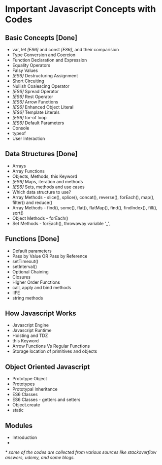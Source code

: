 # Important Javascript Concepts with Codes

## Basic Concepts [Done]
- var, let _[ES6]_ and const _[ES6]_, and their comparision
- Type Conversion and Coercion
- Function Declaration and Expression
- Equality Operators
- Falsy Values 
- _[ES6]_ Destructuring Assignment
- Short Circuiting
- Nullish Coalescing Operator
- _[ES6]_ Spread Operator
- _[ES6]_ Rest Operator
- _[ES6]_ Arrow Functions
- _[ES6]_ Enhanced Object Literal
- _[ES6]_ Template Literals
- _[ES6]_ for-of loop
- _[ES6]_ Default Parameters
- Console
- typeof
- User Interaction

## Data Structures [Done]
- Arrays
- Array Functions
- Objects, Methods, this Keyword
- _[ES6]_ Maps, iteration and methods
- _[ES6]_ Sets, methods and use cases
- Which data structure to use?
- Array Methods - slice(), splice(), concat(), reverse(), forEach(), map(), filter() and reduce()
- Array Methods - find(), some(), flat(), flatMap(), find(), findIndex(), fill(), sort()
- Object Methods - forEach()
- Set Methods - forEach(), throwaway variable ‘_’, 

## Functions [Done]
- Default parameters
- Pass by Value OR Pass by Reference
- setTimeout()
- setInterval()
- Optional Chaining
- Closures
- Higher Order Functions
- call, apply and bind methods
- IIFE
- string methods

## How Javascript Works
- Javascript Engine
- Javascript Runtime
- Hoisting and TDZ
- this Keyword
- Arrow Functions Vs Regular Functions
- Storage location of primitives and objects

## Object Oriented Javascript
- Prototype Object
- Prototypes
- Prototypal Inheritance
- ES6 Classes
- ES6 Classes - getters and setters
- Object.create
- static

## Modules
- Introduction
- 

_* some of the codes are collected from various sources like stackoverflow answers, udemy, and some blogs._